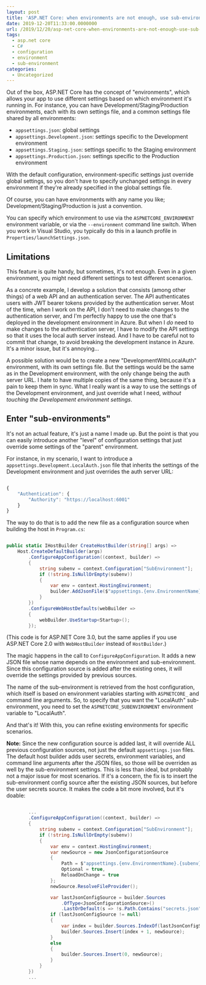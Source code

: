 ```yaml
---
layout: post
title: 'ASP.NET Core: when environments are not enough, use sub-environments!'
date: 2019-12-20T11:33:00.0000000
url: /2019/12/20/asp-net-core-when-environments-are-not-enough-use-sub-environments/
tags:
  - asp.net core
  - C#
  - configuration
  - environment
  - sub-environment
categories:
  - Uncategorized
---
```



Out of the box, ASP.NET Core has the concept of "environments", which allows your app to use different settings based on which environment it's running in. For instance, you can have Development/Staging/Production environments, each with its own settings file, and a common settings file shared by all environments:

- `appsettings.json`: global settings
- `appsettings.Development.json`: settings specific to the Development environment
- `appsettings.Staging.json`: settings specific to the Staging environment
- `appsettings.Production.json`: settings specific to the Production environment


With the default configuration, environment-specific settings just override global settings, so you don't have to specify unchanged settings in every environment if they're already specified in the global settings file.

Of course, you can have environments with any name you like; Development/Staging/Production is just a convention.

You can specify which environment to use via the `ASPNETCORE_ENVIRONMENT` environment variable, or via the `--environment` command line switch. When you work in Visual Studio, you typically do this in a launch profile in `Properties/launchSettings.json`.

## Limitations

This feature is quite handy, but sometimes, it's not enough. Even in a given environment, you might need different settings to test different scenarios.

As a concrete example, I develop a solution that consists (among other things) of a web API and an authentication server. The API authenticates users with JWT bearer tokens provided by the authentication server. Most of the time, when I work on the API, I don't need to make changes to the authentication server, and I'm perfectly happy to use the one that's deployed in the development environment in Azure. But when I *do* need to make changes to the authentication server, I have to modify the API settings so that it uses the local auth server instead. And I have to be careful not to commit that change, to avoid breaking the development instance in Azure. It's a minor issue, but it's annoying…

A possible solution would be to create a new "DevelopmentWithLocalAuth" environment, with its own settings file. But the settings would be the same as in the Development environment, with the only change being the auth server URL. I hate to have multiple copies of the same thing, because it's a pain to keep them in sync. What I really want is a way to use the settings of the Development environment, and just override what I need, *without touching the Developement environment settings*.

## Enter "sub-environments"

It's not an actual feature, it's just a name I made up. But the point is that you can easily introduce another "level" of configuration settings that just override some settings of the "parent" environment.

For instance, in my scenario, I want to introduce a `appsettings.Development.LocalAuth.json` file that inherits the settings of the Development environment and just overrides the auth server URL:

```javascript

{
    "Authentication": {
        "Authority": "https://localhost:6001"
    }
}
```

The way to do that is to add the new file as a configuration source when building the host in `Program.cs`:

```csharp

public static IHostBuilder CreateHostBuilder(string[] args) =>
    Host.CreateDefaultBuilder(args)
        .ConfigureAppConfiguration((context, builder) =>
        {
            string subenv = context.Configuration["SubEnvironment"];
            if (!string.IsNullOrEmpty(subenv))
            {
                var env = context.HostingEnvironment;
                builder.AddJsonFile($"appsettings.{env.EnvironmentName}.{subenv}.json", optional: true, reloadOnChange: true);
            }
        })
        .ConfigureWebHostDefaults(webBuilder =>
        {
            webBuilder.UseStartup<Startup>();
        });
```

(This code is for ASP.NET Core 3.0, but the same applies if you use ASP.NET Core 2.0 with `WebHostBuilder` instead of `HostBuilder`.)

The magic happens in the call to `ConfigureAppConfiguration`. It adds a new JSON file whose name depends on the environment and sub-environment. Since this configuration source is added after the existing ones, it will override the settings provided by previous sources.

The name of the sub-environment is retrieved from the host configuration, which itself is based on environment variables starting with `ASPNETCORE_` and command line arguments. So, to specify that you want the "LocalAuth" sub-environment, you need to set the `ASPNETCORE_SUBENVIRONMENT` environment variable to "LocalAuth".

And that's it! With this, you can refine existing environments for specific scenarios.

**Note:** Since the new configuration source is added last, it will override ALL previous configuration sources, not just the default `appsettings.json` files. The default host builder adds user secrets, environment variables, and command line arguments after the JSON files, so those will be overriden as well by the sub-environment settings. This is less than ideal, but probably not a major issue for most scenarios. If it's a concern, the fix is to insert the sub-environment config source after the existing JSON sources, but before the user secrets source. It makes the code a bit more involved, but it's doable:

```csharp

        ...
        .ConfigureAppConfiguration((context, builder) =>
        {
            string subenv = context.Configuration["SubEnvironment"];
            if (!string.IsNullOrEmpty(subenv))
            {
                var env = context.HostingEnvironment;
                var newSource = new JsonConfigurationSource
                {
                    Path = $"appsettings.{env.EnvironmentName}.{subenv}.json",
                    Optional = true,
                    ReloadOnChange = true
                };
                newSource.ResolveFileProvider();

                var lastJsonConfigSource = builder.Sources
                    .OfType<JsonConfigurationSource>()
                    .LastOrDefault(s => !s.Path.Contains("secrets.json"));
                if (lastJsonConfigSource != null)
                {
                    var index = builder.Sources.IndexOf(lastJsonConfigSource);
                    builder.Sources.Insert(index + 1, newSource);
                }
                else
                {
                    builder.Sources.Insert(0, newSource);
                }
            }
        })
        ...
```

